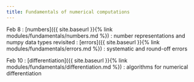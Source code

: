 ```yaml
---
title: Fundamentals of numerical computations
---
```




Feb 8
: [numbers]({{ site.baseurl }}{% link
  modules/fundamentals/numbers.md %})
  : number representations and numpy data types revisited
: [errors]({{ site.baseurl }}{% link modules/fundamentals/errors.md %})
  : systematic and round-off errors

Feb 10
: [differentiation]({{ site.baseurl }}{% link modules/fundamentals/differentiation.md %})
  : algorithms for numerical differentiation
